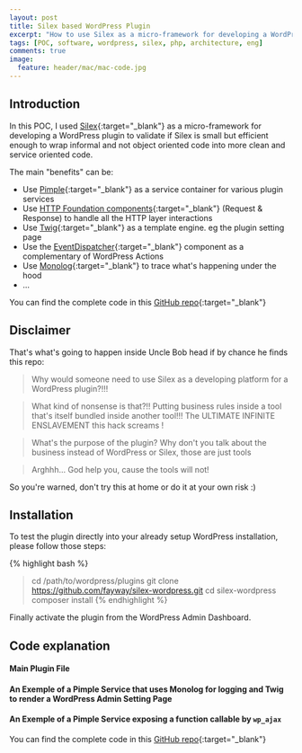 ```yaml
---
layout: post
title: Silex based WordPress Plugin  
excerpt: "How to use Silex as a micro-framework for developing a WordPress Plugin"
tags: [POC, software, wordpress, silex, php, architecture, eng]
comments: true
image:
  feature: header/mac/mac-code.jpg
---
```


## Introduction

In this POC, I used [Silex](http://silex.sensiolabs.org/){:target="_blank"} as a micro-framework for developing a WordPress plugin to validate if Silex is small but efficient enough to wrap informal and not object oriented code into more clean and service oriented code.

The main "benefits" can be:

* Use [Pimple](http://pimple.sensiolabs.org/){:target="_blank"} as a service container for various plugin services
* Use [HTTP Foundation components](http://symfony.com/doc/current/components/http_foundation/index.html){:target="_blank"} (Request & Response) to handle all the HTTP layer interactions
* Use [Twig](http://twig.sensiolabs.org/){:target="_blank"} as a template engine. eg the plugin setting page
* Use the [EventDispatcher](http://symfony.com/doc/current/components/event_dispatcher/index.html){:target="_blank"} component as a complementary of WordPress Actions
* Use [Monolog](https://github.com/Seldaek/monolog){:target="_blank"} to trace what's happening under the hood
* ...

You can find the complete code in this [GitHub repo](https://github.com/fayway/silex-wordpress){:target="_blank"}

## Disclaimer

That's what's going to happen inside Uncle Bob head if by chance he finds this repo:

> Why would someone need to use Silex as a developing platform for a WordPress plugin?!!!

> What kind of nonsense is that?!! Putting business rules inside a tool that's itself bundled inside another tool!!!
The ULTIMATE INFINITE ENSLAVEMENT this hack screams !

> What's the purpose of the plugin? Why don't you talk about the business instead of WordPress or Silex, those are just tools

> Arghhh... God help you, cause the tools will not!

So you're warned, don't try this at home or do it at your own risk :)


## Installation

To test the plugin directly into your already setup WordPress installation, please follow those steps:

{% highlight bash %}
> cd /path/to/wordpress/plugins
> git clone https://github.com/fayway/silex-wordpress.git
> cd silex-wordpress
> composer install
{% endhighlight %}

Finally activate the plugin from the WordPress Admin Dashboard.

## Code explanation

#### Main Plugin File

<script src="http://gist-it.appspot.com/https://github.com/fayway/silex-wordpress/blob/master/SilexProof.php?footer=1"></script>

#### An Exemple of a Pimple Service that uses Monolog for logging and Twig to render a WordPress Admin Setting Page

<script src="http://gist-it.appspot.com/https://github.com/fayway/silex-wordpress/blob/master/src/SilexProof/SomeService.php?footer=1"></script>

#### An Exemple of a Pimple Service exposing a function callable by `wp_ajax`

<script src="http://gist-it.appspot.com/https://github.com/fayway/silex-wordpress/blob/master/src/SilexProof/SettingsProvider.php?footer=1"></script>

You can find the complete code in this [GitHub repo](https://github.com/fayway/silex-wordpress){:target="_blank"}
